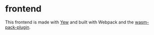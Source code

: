 # frontend

This frontend is made with [Yew](https://yew.rs/) and built with Webpack and the [wasm-pack-plugin](https://github.com/wasm-tool/wasm-pack-plugin).
